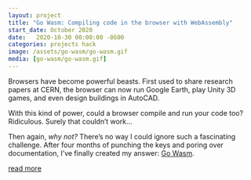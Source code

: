 ```yaml
---
layout: project
title: "Go Wasm: Compiling code in the browser with WebAssembly"
start_date: October 2020
date:   2020-10-30 00:00:00 -0600
categories: projects hack
image: /assets/go-wasm/go-wasm.gif
media: [go-wasm/go-wasm.gif]
---
```

Browsers have become powerful beasts. First used to share research papers at CERN, the browser can now run Google Earth, play Unity 3D games, and even design buildings in AutoCAD.

With this kind of power, could a browser compile and run your code too? Ridiculous. Surely that couldn’t work...

Then again, _why not?_ There’s no way I could ignore such a fascinating challenge. After four months of punching the keys and poring over documentation, I’ve finally created my answer: [Go Wasm][].

<a class="read-more" href="https://johnstarich.medium.com/how-to-compile-code-in-the-browser-with-webassembly-b59ffd452c2b">read more</a>

[Go Wasm]: https://johnstarich.medium.com/how-to-compile-code-in-the-browser-with-webassembly-b59ffd452c2b

